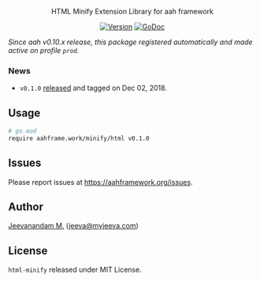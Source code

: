 <p align="center">
HTML Minify Extension Library for aah framework
</p>
<p align="center">
  <p align="center"><a href="https://github.com/go-aah/html-minify/releases/latest"><img src="https://img.shields.io/badge/version-v0.1.0-blue.svg" alt="Version"></a> <a href="https://godoc.org/aahframe.work/minify/html"><img src="https://godoc.org/aahframe.work/minify/html?status.svg" alt="GoDoc"></a></p>
</p>

_Since aah v0.10.x release, this package registered automatically and made active on profile `prod`._

### News

  * `v0.1.0` [released](https://github.com/go-aah/html-minify/releases/latest) and tagged on Dec 02, 2018.

## Usage

```bash
# go.mod
require aahframe.work/minify/html v0.1.0
```

## Issues

Please report issues at https://aahframework.org/issues.

## Author

[Jeevanandam M.](https://github.com/jeevatkm) (jeeva@myjeeva.com)

## License

`html-minify` released under MIT License.
